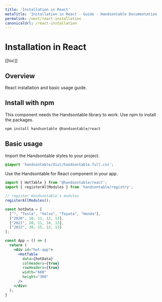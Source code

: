 ```yaml
---
title: 'Installation in React'
metaTitle: 'Installation in React - Guide - Handsontable Documentation'
permalink: /next/react-installation
canonicalUrl: /react-installation
---
```


# Installation in React

[[toc]]


## Overview

React installation and basic usage guide.

## Install with npm

This component needs the Handsontable library to work. Use npm to install the packages.

```bash
npm install handsontable @handsontable/react
```

## Basic usage

Import the Handsontable styles to your project.

```scss
@import 'handsontable/dist/handsontable.full.css';
```

Use the Handsontable for React component in your app.

```jsx
import { HotTable } from '@handsontable/react';
import { registerAllModules } from 'handsontable/registry';

// register Handsontable's modules
registerAllModules();

const hotData = [
  ["", "Tesla", "Volvo", "Toyota", "Honda"],
  ["2020", 10, 11, 12, 13],
  ["2021", 20, 11, 14, 13],
  ["2022", 30, 15, 12, 13]
];

const App = () => {
  return (
    <div id="hot-app">
      <HotTable
        data={hotData}
        colHeaders={true}
        rowHeaders={true}
        width="600"
        height="300"
      />
    </div>
  );
}
```

